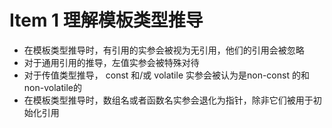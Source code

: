 # Item 1 理解模板类型推导

- 在模板类型推导时，有引⽤的实参会被视为⽆引⽤，他们的引⽤会被忽略
- 对于通⽤引⽤的推导，左值实参会被特殊对待
- 对于传值类型推导， const 和/或 volatile 实参会被认为是non-const 的和non-volatile的
- 在模板类型推导时，数组名或者函数名实参会退化为指针，除⾮它们被⽤于初始化引⽤
